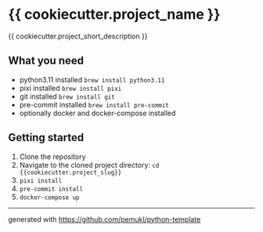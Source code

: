 # {{ cookiecutter.project_name }}

{{ cookiecutter.project_short_description }}

## What you need

- python3.11 installed
  `brew install python3.11`
- pixi installed
  `brew install pixi`
- git installed
  `brew install git`
- pre-commit installed
  `brew install pre-commit`
- optionally docker and docker-compose installed

## Getting started

1. Clone the repository
2. Navigate to the cloned project directory: `cd {{cookiecutter.project_slug}}`
3. `pixi install`
4. `pre-commit install`
5. `docker-compose up`

---

generated with https://github.com/pemukl/python-template

